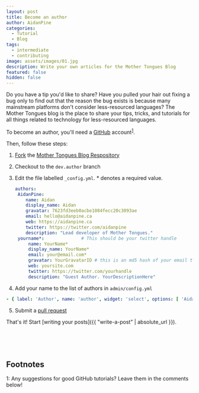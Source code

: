 ```yaml
---
layout: post
title: Become an author
author: AidanPine
categories:
  - Tutorial
  - Blog
tags:
  - intermediate
  - contributing
image: assets/images/01.jpg
description: Write your own articles for the Mother Tongues Blog
featured: false
hidden: false
---
```

Do you have a tip you'd like to share? Have you pulled your hair out fixing a bug only to find out that the reason the bug exists is because many mainstream platforms don't consider less-resourced languages? The Mother Tongues blog is the place to share your tips, tricks, and tutorials for all things related to technology for less-resourced languages.

To become an author, you'll need a [GitHub](https://github.com) account<sup>[1](#github-footnote)</sup>.

Then, follow these steps:

1. [Fork](https://docs.github.com/en/github/getting-started-with-github/fork-a-repo) the [Mother Tongues Blog Respository](https://github.com/MotherTongues/mothertongues-blog)
2. Checkout to the `dev.author` branch
3. Edit the file labelled `_config.yml`. * denotes a required value.

   ```yaml
   authors:
    AidanPine:
       name: Aidan
       display_name: Aidan
       gravatar: 7623fd3eeb0acbe1084fecc20c3093ae 
       email: hello@aidanpine.ca
       web: https://aidanpine.ca
       twitter: https://twitter.com/aidanpine
       description: "Lead developer of Mother Tongues."
    yourname*:              # This should be your twitter handle
        name: YourName*
        display_name: YourName*
        email: your@email.com*
        gravatar: YourGravatarID # this is an md5 hash of your email that you used to sign up for https://en.gravatar.com/ you can either calculate this on the command line, or use an online generator like https://www.md5hashgenerator.com/ 
        web: yoursite.com
        twitter: https://twitter.com/yourhandle
        description: "Guest Author. YourDescriptionHere"
   ```
 4. Add your name to the list of authors in `admin/config.yml`
   
   ```yaml
   - { label: 'Author', name: 'author', widget: 'select', options: [ 'AidanPine',    '_eddieantonio', 'delaney', 'fineen', 'YOURNAME' ] }
   ```
 5. Submit a [pull request](https://github.com/MotherTongues/mothertongues-blog/pull/new/dev.author)

That's it! Start \[writing your posts]({{ "write-a-post" | absolute_url }}).

<br> 
<br> 
<br>   

## Footnotes

<a name="github-footnote">1</a>: Any suggestions for good GitHub tutorials? Leave them in the comments below!